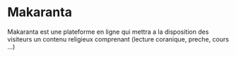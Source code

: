# Makaranta

Makaranta est une plateforme en ligne qui mettra a la disposition des visiteurs
un contenu religieux comprenant (lecture coranique, preche, cours ...)
